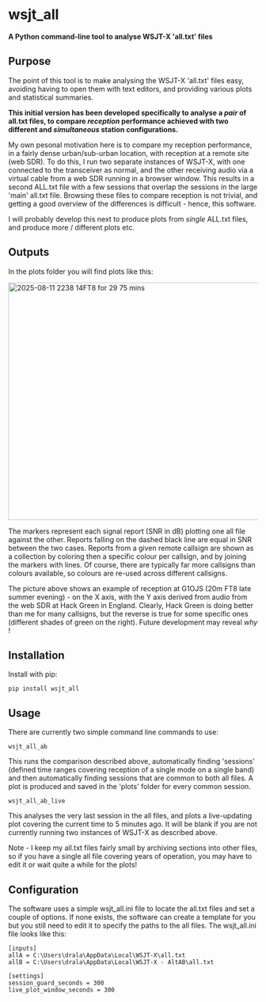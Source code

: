# wsjt_all
**A Python command-line tool to analyse WSJT-X 'all.txt' files**
## Purpose
The point of this tool is to make analysing the WSJT-X 'all.txt' files easy, avoiding having to open them with text editors, and providing various plots and statistical summaries.

**This initial version has been developed specifically to analyse a *pair* of all.txt files, to compare *reception* performance achieved with two different and *simultaneous* station configurations.** 

My own pesonal motivation here is to compare my reception performance, in a fairly dense urban/sub-urban location, with reception at a remote site (web SDR). To do this, I run two separate instances of WSJT-X, with one connected to the transceiver as normal, and the other receiving audio via a virtual cable from a web SDR running in a browser window. This results in a second ALL.txt file with a few sessions that overlap the sessions in the large 'main' all.txt file. Browsing these files to compare reception is not trivial, and getting a good overview of the differences is difficult - hence, this software.

I will probably develop this next to produce plots from *single* ALL.txt files, and produce more / different plots etc.

## Outputs
In the plots folder you will find plots like this:

<img width="640" height="480" alt="2025-08-11 2238 14FT8 for 29 75 mins" src="https://github.com/user-attachments/assets/faa4bb16-eec8-4a65-9f6f-6c9c90d7641b" />

The markers represent each signal report (SNR in dB) plotting one all file against the other. Reports falling on the dashed black line are equal in SNR between the two cases. Reports from a given remote callsign are shown as a collection by coloring then a specific colour per callsign, and by joining the markers with lines. Of course, there are typically far more callsigns than colours available, so colours are re-used across different callsigns. 

The picture above shows an example of reception at G1OJS (20m FT8 late summer evening) - on the X axis, with the Y axis derived from audio from the web SDR at Hack Green in England. Clearly, Hack Green is doing better than me for many callsigns, but the reverse is true for some specific ones (different shades of green on the right). Future development may reveal *why* !


## Installation
Install with pip:
```
pip install wsjt_all
```

## Usage
There are currently two simple command line commands to use:
```
wsjt_all_ab
```
This runs the comparison described above, automatically finding 'sessions' (defined time ranges covering reception of a single mode on a single band) and then automatically finding sessions that are common to both all files. A plot is produced and saved in the 'plots' folder for every common session.

```
wsjt_all_ab_live
```
This analyses the very last session in the all files, and plots a live-updating plot covering the current time to 5 minutes ago. It will be blank if you are not currently running two instances of WSJT-X as described above.

Note - I keep my all.txt files fairly small by archiving sections into other files, so if you have a single all file covering years of operation, you may have to edit it or wait quite a while for the plots!

## Configuration
The software uses a simple wsjt_all.ini file to locate the all.txt files and set a couple of options. If none exists, the software can create a template for you but you still need to edit it to specify the paths to the all files. The wsjt_all.ini file looks like this:
```
[inputs]
allA = C:\Users\drala\AppData\Local\WSJT-X\all.txt
allB = C:\Users\drala\AppData\Local\WSJT-X - AltAB\all.txt

[settings]
session_guard_seconds = 300
live_plot_window_seconds = 300
```

